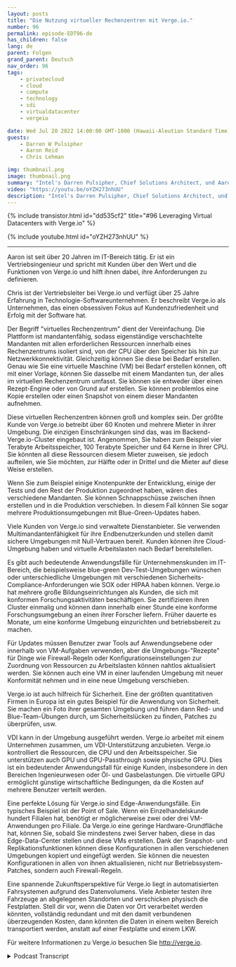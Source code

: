 ```yaml
---
layout: posts
title: "Die Nutzung virtueller Rechenzentren mit Verge.io."
number: 96
permalink: episode-EDT96-de
has_children: false
lang: de
parent: Folgen
grand_parent: Deutsch
nav_order: 96
tags:
    - privatecloud
    - cloud
    - compute
    - technology
    - sdi
    - virtualdatacenter
    - vergeio

date: Wed Jul 20 2022 14:00:00 GMT-1000 (Hawaii-Aleutian Standard Time)
guests:
    - Darren W Pulsipher
    - Aaron Reid
    - Chris Lehman

img: thumbnail.png
image: thumbnail.png
summary: "Intel's Darren Pulsipher, Chief Solutions Architect, und Aaron Reid, Principal Systems Engineer, sowie Chris Lehman, Senior VP of Sales, diskutieren Anwendungsfälle für die Virtual Data Center-Software von Verge.io."
video: "https://youtu.be/oYZH273nhUU"
description: "Intel's Darren Pulsipher, Chief Solutions Architect, und Aaron Reid, Principal Systems Engineer, sowie Chris Lehman, Senior VP of Sales, diskutieren Anwendungsfälle für die Virtual Data Center-Software von Verge.io."
---
```


<div>
{% include transistor.html id="dd535cf2" title="#96 Leveraging Virtual Datacenters with Verge.io" %}

{% include youtube.html id="oYZH273nhUU" %}
</div>

---

Aaron ist seit über 20 Jahren im IT-Bereich tätig. Er ist ein Vertriebsingenieur und spricht mit Kunden über den Wert und die Funktionen von Verge.io und hilft ihnen dabei, ihre Anforderungen zu definieren.

Chris ist der Vertriebsleiter bei Verge.io und verfügt über 25 Jahre Erfahrung in Technologie-Softwareunternehmen. Er beschreibt Verge.io als Unternehmen, das einen obsessiven Fokus auf Kundenzufriedenheit und Erfolg mit der Software hat.

Der Begriff "virtuelles Rechenzentrum" dient der Vereinfachung. Die Plattform ist mandantenfähig, sodass eigenständige verschachtelte Mandanten mit allen erforderlichen Ressourcen innerhalb eines Rechenzentrums isoliert sind, von der CPU über den Speicher bis hin zur Netzwerkkonnektivität. Gleichzeitig können Sie diese bei Bedarf erstellen. Genau wie Sie eine virtuelle Maschine (VM) bei Bedarf erstellen können, oft mit einer Vorlage, können Sie dasselbe mit einem Mandanten tun, der alles im virtuellen Rechenzentrum umfasst. Sie können sie entweder über einen Rezept-Engine oder von Grund auf erstellen. Sie können problemlos eine Kopie erstellen oder einen Snapshot von einem dieser Mandanten aufnehmen.

Diese virtuellen Rechenzentren können groß und komplex sein. Der größte Kunde von Verge.io betreibt über 60 Knoten und mehrere Mieter in ihrer Umgebung. Die einzigen Einschränkungen sind das, was im Backend-Verge.io-Cluster eingebaut ist. Angenommen, Sie haben zum Beispiel vier Terabyte Arbeitsspeicher, 100 Terabyte Speicher und 64 Kerne in Ihrer CPU. Sie könnten all diese Ressourcen diesem Mieter zuweisen, sie jedoch aufteilen, wie Sie möchten, zur Hälfte oder in Drittel und die Mieter auf diese Weise erstellen.

Wenn Sie zum Beispiel einige Knotenpunkte der Entwicklung, einige der Tests und den Rest der Produktion zugeordnet haben, wären dies verschiedene Mandanten. Sie können Schnappschüsse zwischen ihnen erstellen und in die Produktion verschieben. In diesem Fall können Sie sogar mehrere Produktionsumgebungen mit Blue-Green-Updates haben.

Viele Kunden von Verge.io sind verwaltete Dienstanbieter. Sie verwenden Multimandantenfähigkeit für ihre Endbenutzerkunden und stellen damit sichere Umgebungen mit Null-Vertrauen bereit. Kunden können ihre Cloud-Umgebung haben und virtuelle Arbeitslasten nach Bedarf bereitstellen.

Es gibt auch bedeutende Anwendungsfälle für Unternehmenskunden im IT-Bereich, die beispielsweise blue-green Dev-Test-Umgebungen wünschen oder unterschiedliche Umgebungen mit verschiedenen Sicherheits-Compliance-Anforderungen wie SOX oder HIPAA haben können. Verge.io hat mehrere große Bildungseinrichtungen als Kunden, die sich mit konformen Forschungsaktivitäten beschäftigen. Sie zertifizieren ihren Cluster einmalig und können dann innerhalb einer Stunde eine konforme Forschungsumgebung an einen ihrer Forscher liefern. Früher dauerte es Monate, um eine konforme Umgebung einzurichten und betriebsbereit zu machen.

Für Updates müssen Benutzer zwar Tools auf Anwendungsebene oder innerhalb von VM-Aufgaben verwenden, aber die Umgebungs-"Rezepte" für Dinge wie Firewall-Regeln oder Konfigurationseinstellungen zur Zuordnung von Ressourcen zu Arbeitslasten können nahtlos aktualisiert werden. Sie können auch eine VM in einer laufenden Umgebung mit neuer Konformität nehmen und in eine neue Umgebung verschieben.

Verge.io ist auch hilfreich für Sicherheit. Eine der größten quantitativen Firmen in Europa ist ein gutes Beispiel für die Anwendung von Sicherheit. Sie machen ein Foto ihrer gesamten Umgebung und führen dann Red- und Blue-Team-Übungen durch, um Sicherheitslücken zu finden, Patches zu überprüfen, usw.

VDI kann in der Umgebung ausgeführt werden. Verge.io arbeitet mit einem Unternehmen zusammen, um VDI-Unterstützung anzubieten. Verge.io kontrolliert die Ressourcen, die CPU und den Arbeitsspeicher. Sie unterstützen auch GPU und GPU-Passthrough sowie physische GPU. Dies ist ein bedeutender Anwendungsfall für einige Kunden, insbesondere in den Bereichen Ingenieurwesen oder Öl- und Gasbelastungen. Die virtuelle GPU ermöglicht günstige wirtschaftliche Bedingungen, da die Kosten auf mehrere Benutzer verteilt werden.

Eine perfekte Lösung für Verge.io sind Edge-Anwendungsfälle. Ein typisches Beispiel ist der Point of Sale. Wenn ein Einzelhandelskunde hundert Filialen hat, benötigt er möglicherweise zwei oder drei VM-Anwendungen pro Filiale. Da Verge.io eine geringe Hardware-Grundfläche hat, können Sie, sobald Sie mindestens zwei Server haben, diese in das Edge-Data-Center stellen und diese VMs erstellen. Dank der Snapshot- und Replikationsfunktionen können diese Konfigurationen in allen verschiedenen Umgebungen kopiert und eingefügt werden. Sie können die neuesten Konfigurationen in allen von ihnen aktualisieren, nicht nur Betriebssystem-Patches, sondern auch Firewall-Regeln.

Eine spannende Zukunftsperspektive für Verge.io liegt in automatisierten Fahrsystemen aufgrund des Datenvolumens. Viele Anbieter testen ihre Fahrzeuge an abgelegenen Standorten und verschicken physisch die Festplatten. Stell dir vor, wenn die Daten vor Ort verarbeitet werden könnten, vollständig redundant und mit den damit verbundenen überzeugenden Kosten, dann könnten die Daten in einem weiten Bereich transportiert werden, anstatt auf einer Festplatte und einem LKW.

Für weitere Informationen zu Verge.io besuchen Sie http://verge.io.



<details>
<summary> Podcast Transcript </summary>

<p></p>

</details>
